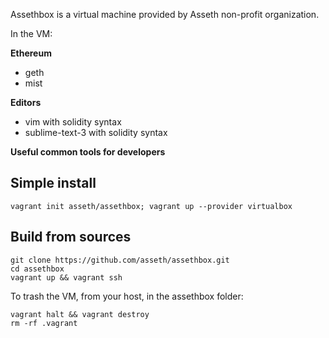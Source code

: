 Assethbox is a virtual machine provided by Asseth non-profit organization.

In the VM:

**Ethereum**

* geth
* mist

**Editors**

* vim with solidity syntax
* sublime-text-3 with solidity syntax

**Useful common tools for developers**

## Simple install

    vagrant init asseth/assethbox; vagrant up --provider virtualbox

## Build from sources

    git clone https://github.com/asseth/assethbox.git
    cd assethbox
    vagrant up && vagrant ssh

To trash the VM, from your host, in the assethbox folder:

    vagrant halt && vagrant destroy
    rm -rf .vagrant
